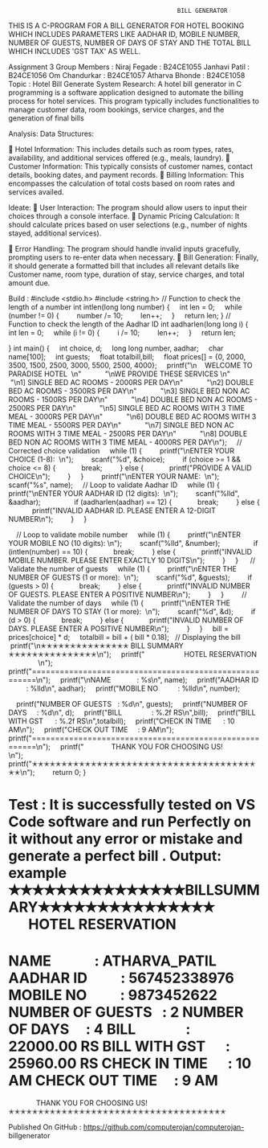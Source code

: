                                                    BILL GENERATOR
THIS IS A C-PROGRAM FOR A  BILL GENERATOR FOR HOTEL BOOKING WHICH INCLUDES PARAMETERS LIKE AADHAR ID, MOBILE NUMBER, NUMBER OF GUESTS, NUMBER OF DAYS OF STAY AND THE TOTAL BILL WHICH INCLUDES 'GST TAX' AS WELL.

Assignment 3
Group Members :
Niraj Fegade : B24CE1055
Janhavi Patil : B24CE1056
Om Chandurkar : B24CE1057
Atharva Bhonde : B24CE1058
Topic : Hotel Bill Generate
System
Research: A hotel bill generator in C
programming is a software application
designed to automate the billing process
for hotel services. This program typically
includes functionalities to manage
customer data, room bookings, service
charges, and the generation of final bills

Analysis:
Data Structures:

 Hotel Information: This includes details
such as room types, rates, availability,
and additional services offered (e.g.,
meals, laundry).
 Customer Information: This typically
consists of customer names, contact
details, booking dates, and payment
records.
 Billing Information: This encompasses
the calculation of total costs based on
room rates and services availed.

Ideate:
 User Interaction: The program
should allow users to input their
choices through a console interface.
 Dynamic Pricing Calculation: It should
calculate prices based on user
selections (e.g., number of nights
stayed, additional services).

 Error Handling: The program should
handle invalid inputs gracefully,
prompting users to re-enter data when
necessary.
 Bill Generation: Finally, it should
generate a formatted bill that includes
all relevant details like
Customer name, room type, duration
of stay, service charges, and total
amount due.

Build :
#include &lt;stdio.h&gt;
#include &lt;string.h&gt;
// Function to check the length of a number
int intlen(long long number) {
    int len = 0;
    while (number != 0) {
        number /= 10;
        len++;
    }
    return len;
}
// Function to check the length of the Aadhar ID
int aadharlen(long long i) {
    int len = 0;
    while (i != 0) {
        i /= 10;
        len++;
    }
    return len;

}
int main() {
    int choice, d;
    long long number, aadhar;
    char name[100];
    int guests;
    float totalbill,bill;
    float prices[] = {0, 2000, 3500, 1500, 2500, 3000, 5500, 2500, 4000};
    printf(&quot;\n    WELCOME TO PARADISE HOTEL  \n&quot;
           &quot;\nWE PROVIDE THESE SERVICES \n&quot;
           &quot;\n1] SINGLE BED AC ROOMS - 2000RS PER DAY\n&quot;
           &quot;\n2] DOUBLE BED AC ROOMS - 3500RS PER DAY\n&quot;
           &quot;\n3] SINGLE BED NON AC ROOMS - 1500RS PER DAY\n&quot;
           &quot;\n4] DOUBLE BED NON AC ROOMS - 2500RS PER DAY\n&quot;
           &quot;\n5] SINGLE BED AC ROOMS WITH 3 TIME MEAL - 3000RS PER DAY\n&quot;
           &quot;\n6] DOUBLE BED AC ROOMS WITH 3 TIME MEAL - 5500RS PER DAY\n&quot;
           &quot;\n7] SINGLE BED NON AC ROOMS WITH 3 TIME MEAL - 2500RS PER DAY\n&quot;
           &quot;\n8] DOUBLE BED NON AC ROOMS WITH 3 TIME MEAL - 4000RS PER
DAY\n&quot;);
    // Corrected choice validation
    while (1) {
        printf(&quot;\nENTER YOUR CHOICE (1-8):  \n&quot;);
        scanf(&quot;%d&quot;, &amp;choice);
        if (choice &gt;= 1 &amp;&amp; choice &lt;= 8) {
            break;
        } else {
            printf(&quot;PROVIDE A VALID CHOICE\n&quot;);
        }
    }
   
    printf(&quot;\nENTER YOUR NAME:  \n&quot;);
    scanf(&quot;%s&quot;, name);
    // Loop to validate Aadhar ID
    while (1) {
        printf(&quot;\nENTER YOUR AADHAR ID (12 digits):  \n&quot;);
        scanf(&quot;%lld&quot;, &amp;aadhar);
       
        if (aadharlen(aadhar) == 12) {
            break;
        } else {
            printf(&quot;INVALID AADHAR ID. PLEASE ENTER A 12-DIGIT NUMBER\n&quot;);
        }
    }

    // Loop to validate mobile number
    while (1) {
        printf(&quot;\nENTER YOUR MOBILE NO (10 digits): \n&quot;);
        scanf(&quot;%lld&quot;, &amp;number);
       
        if (intlen(number) == 10) {
            break;
        } else {
            printf(&quot;INVALID MOBILE NUMBER. PLEASE ENTER EXACTLY 10 DIGITS\n&quot;);
        }
    }
     // Validate the number of guests
    while (1) {
        printf(&quot;\nENTER THE NUMBER OF GUESTS (1 or more):  \n&quot;);
        scanf(&quot;%d&quot;, &amp;guests);
        if (guests &gt; 0) {
            break;
        } else {
            printf(&quot;INVALID NUMBER OF GUESTS. PLEASE ENTER A POSITIVE
NUMBER\n&quot;);
        }
    }
   
    // Validate the number of days
    while (1) {
        printf(&quot;\nENTER THE NUMBER OF DAYS TO STAY (1 or more):  \n&quot;);
        scanf(&quot;%d&quot;, &amp;d);
        if (d &gt; 0) {
            break;
        } else {
            printf(&quot;INVALID NUMBER OF DAYS. PLEASE ENTER A POSITIVE
NUMBER\n&quot;);
        }
    }
    bill = prices[choice] * d;
    totalbill = bill + ( bill * 0.18);
  // Displaying the bill
   
 printf(&quot;\n✭✭✭✭✭✭✭✭✭✭✭✭✭✭✭ BILL SUMMARY
✭✭✭✭✭✭✭✭✭✭✭✭✭✭✭\n&quot;);
    printf(&quot;                    HOTEL RESERVATION                  \n&quot;);
    printf(&quot;=======================================================\n&quot;);
    printf(&quot;\nNAME             : %s\n&quot;, name);
    printf(&quot;AADHAR ID          : %lld\n&quot;, aadhar);
    printf(&quot;MOBILE NO          : %lld\n&quot;, number);

    printf(&quot;NUMBER OF GUESTS   : %d\n&quot;, guests);
    printf(&quot;NUMBER OF DAYS     : %d\n&quot;, d);
    printf(&quot;BILL               : %.2f RS\n&quot;,bill);
    printf(&quot;BILL WITH GST      : %.2f RS\n&quot;,totalbill);
    printf(&quot;CHECK IN TIME      : 10 AM\n&quot;);
    printf(&quot;CHECK OUT TIME     : 9 AM\n&quot;);
    printf(&quot;=======================================================\n&quot;);
    printf(&quot;              THANK YOU FOR CHOOSING US!             \n&quot;);
   
printf(&quot;✭✭✭✭✭✭✭✭✭✭✭✭✭✭✭✭✭✭✭✭✭✭✭✭✭✭✭✭✭✭✭✭✭✭✭✭✭✭
✭✭\n&quot;);
   
    return 0;
}

Test : It is successfully tested on VS Code
software and run Perfectly on it without any
error or mistake and generate a perfect bill .
Output: example
✭✭✭✭✭✭✭✭✭✭✭✭✭✭✭BILLSUMMARY✭✭✭✭✭✭✭✭✭✭✭✭✭✭✭
                    HOTEL RESERVATION                  
=======================================================
NAME             : ATHARVA_PATIL
AADHAR ID          : 567452338976
MOBILE NO          : 9873452622
NUMBER OF GUESTS   : 2
NUMBER OF DAYS     : 4
BILL               : 22000.00 RS
BILL WITH GST      : 25960.00 RS
CHECK IN TIME      : 10 AM
CHECK OUT TIME     : 9 AM
=======================================================
              THANK YOU FOR CHOOSING US!            
✭✭✭✭✭✭✭✭✭✭✭✭✭✭✭✭✭✭✭✭✭✭✭✭✭✭✭✭✭✭✭✭✭✭✭✭✭

Published On GitHub :
https://github.com/computerojan/computerojan-
billgenerator
